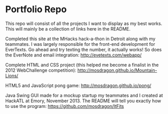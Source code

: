 Portfolio Repo
=========

This repo will consist of all the projects I want to display as my best works. This will mainly be a collection of links here in the README.

Completed this site at the MHacks hack-a-thon in Detroit along with my teammates. I was largely responsible for the front-end development for EverTexts. Go ahead and try texting the number, it actually works! So does the EverNote and email integration: http://evetexts.com/webapp/ <br />

Complete HTML and CSS project (this helped me become a finalist in the 2012 WebChallenge competition): http://mosdragon.github.io/Mountain-Lions/ <br />

HTML5 and JavaScript pong game: http://mosdragon.github.io/pong/ <br/>

Java Swing GUI made for a mockup startup my teammates and I created at HackATL at Emory, November 2013. The README will tell you exactly how to use the program: https://github.com/mosdragon/ItFits
